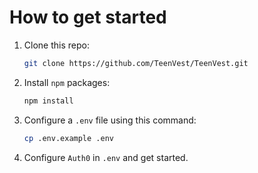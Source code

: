 # How to get started

1. Clone this repo:

   ```sh
   git clone https://github.com/TeenVest/TeenVest.git
   ```

2. Install `npm` packages:

   ```sh
   npm install
   ```

3. Configure a `.env` file using this command:

   ```sh
   cp .env.example .env
   ```

4. Configure `Auth0` in `.env` and get started.
